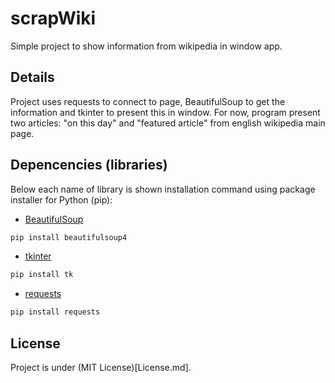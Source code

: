 # scrapWiki
Simple project to show information from wikipedia in window app.
## Details
Project uses requests to connect to page, BeautifulSoup to get the information and tkinter to present this in window.
For now, program present two articles: "on this day" and "featured article" from english wikipedia main page.
## Depencencies (libraries)
Below each name of library is shown installation command using package installer for Python (pip):
- [BeautifulSoup](https://beautiful-soup-4.readthedocs.io/en/latest/)
``` bash
pip install beautifulsoup4
```
- [tkinter](https://docs.python.org/3/library/tkinter.html)
```bash
pip install tk
```
- [requests](https://docs.python-requests.org/en/master/index.html)
```bash
pip install requests
```
## License
Project is under (MIT License)[License.md].